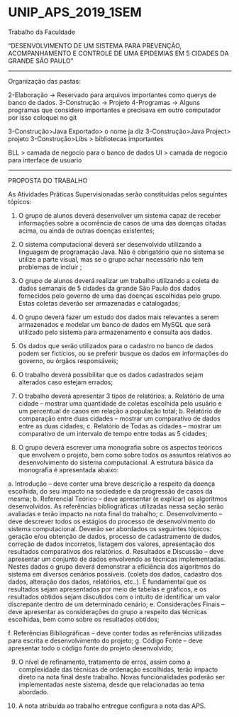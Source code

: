 # UNIP_APS_2019_1SEM

Trabalho da Faculdade

“DESENVOLVIMENTO DE UM SISTEMA PARA PREVENÇÃO, ACOMPANHAMENTO E CONTROLE DE UMA EPIDEMIAS EM 5 CIDADES DA GRANDE SÃO PAULO”

-----------------------------------------------------------------
Organização das pastas:

2-Elaboração -> Reservado para arquivos importantes como querys de banco de dados.
3-Construção -> Projeto
4-Programas -> Alguns programas que considero importantes e precisava em outro computador por isso coloquei no git

3-Construção>Java Exportado> o nome ja diz
3-Construção>Java Project> projeto
3-Construção>Libs > bibliotecas importantes

BLL > camada de negocio para o banco de dados
UI > camada de negocio para interface de usuario

-----------------------------------------------------------------

PROPOSTA DO TRABALHO

As Atividades Práticas Supervisionadas serão constituídas pelos seguintes tópicos:

1) O grupo de alunos deverá desenvolver um sistema capaz de receber informações sobre
a ocorrência de casos de uma das doenças citadas acima, ou ainda de outras doenças
existentes;
2) O sistema computacional deverá ser desenvolvido utilizando a linguagem de
programação Java. Não é obrigatório que no sistema se utilize a parte visual, mas se o
grupo achar necessário não tem problemas de incluir ;
3) O grupo de alunos deverá realizar um trabalho utilizando a coleta de dados semanais de
5 cidades da grande São Paulo dos dados fornecidos pelo governo de uma das doenças
escolhidas pelo grupo. Estas coletas deverão ser armazenadas e catalogadas;
4) O grupo deverá fazer um estudo dos dados mais relevantes a serem armazenados e
modelar um banco de dados em MySQL que será utilizado pelo sistema para
armazenamento e consulta aos dados.
5) Os dados que serão utilizados para o cadastro no banco de dados podem ser fictícios,
ou se preferir busque os dados em informações do governo, ou órgãos responsáveis;

6) O trabalho deverá possibilitar que os dados cadastrados sejam alterados caso estejam
errados;
7) O trabalho deverá apresentar 3 tipos de relatórios:
a. Relatório de uma cidade – mostrar uma quantidade de coletas escolhida pelo
usuário e um percentual de casos em relação a população total;
b. Relatório de comparação entre duas cidades – mostrar um comparativo de dados
entre as duas cidades;
c. Relatório de Todas as cidades – mostrar um comparativo de um intervalo de
tempo entre todas as 5 cidades;

8) O grupo deverá escrever uma monografia sobre os aspectos teóricos que envolvem o
projeto, bem como sobre todos os assuntos relativos ao desenvolvimento do sistema
computacional. A estrutura básica da monografia é apresentada abaixo:

a. Introdução – deve conter uma breve descrição a respeito da doença escolhida,
do seu impacto na sociedade e da progressão de casos da mesma;
b. Referencial Teórico – deve apresentar (e explicar) os algoritmos desenvolvidos.
As referências bibliográficas utilizadas nessa seção serão avaliadas e terão
impacto na nota final do trabalho;
c. Desenvolvimento – deve descrever todos os estágios do processo de
desenvolvimento do sistema computacional. Deverão ser abordados os seguintes
tópicos: geração e/ou obtenção de dados, processo de cadastramento de dados,
correção de dados incorretos, listagem dos valores, apresentação dos resultados
comparativos dos relatórios.
d. Resultados e Discussão – deve apresentar um conjunto de dados envolvendo
as técnicas implementadas. Nestes dados o grupo deverá demonstrar a eficiência
dos algoritmos do sistema em diversos cenários possíveis. (coleta dos dados,
cadastro dos dados, alteração dos dados, relatórios, etc..). É fundamental que os
resultados sejam apresentados por meio de tabelas e gráficos, e os resultados
obtidos sejam discutidos com o intuito de identificar um valor discrepante dentro
de um determinado cenário;
e. Considerações Finais – deve apresentar as considerações do grupo a respeito
das técnicas escolhidas, bem como sobre os resultados obtidos;

f. Referências Bibliográficas – deve conter todas as referências utilizadas para
escrita e desenvolvimento do projeto;
g. Código Fonte – deve apresentar todo o código fonte do projeto desenvolvido;

9) O nível de refinamento, tratamento de erros, assim como a complexidade das técnicas
de ordenação escolhidas, terão impacto direto na nota final deste trabalho. Novas
funcionalidades poderão ser implementadas neste sistema, desde que relacionadas ao
tema abordado.

10) A nota atribuída ao trabalho entregue configura a nota das APS.

